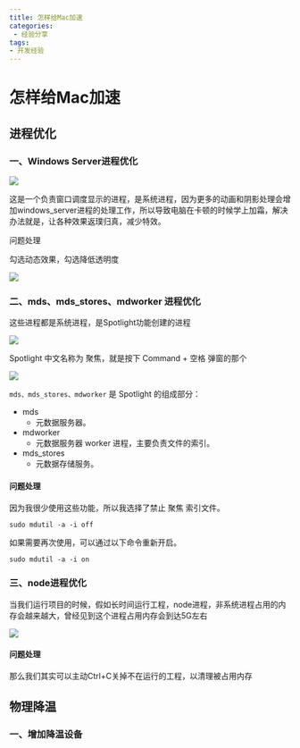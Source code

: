 ```yaml
---
title: 怎样给Mac加速
categories:   
 - 经验分享
tags: 
- 开发经验
---
```


# 怎样给Mac加速

## 进程优化

### 一、Windows Server进程优化

![](/uploads/images/怎样给mac加速/windows_server.png)

这是一个负责窗口调度显示的进程，是系统进程，因为更多的动画和阴影处理会增加windows_server进程的处理工作，所以导致电脑在卡顿的时候学上加霜，解决办法就是，让各种效果返璞归真，减少特效。

问题处理

勾选动态效果，勾选降低透明度

![](/uploads/images/怎样给mac加速/关闭显示效果.png)

### 二、mds、mds_stores、mdworker 进程优化

这些进程都是系统进程，是Spotlight功能创建的进程

![](/uploads/images/怎样给mac加速/系统进程.png)

Spotlight 中文名称为 聚焦，就是按下 Command + 空格 弹窗的那个

![](/uploads/images/怎样给mac加速/Soptlight.png)

`mds、mds_stores、mdworker` 是 Spotlight 的组成部分：

- mds
  - 元数据服务器。
- mdworker
  - 元数据服务器 worker 进程，主要负责文件的索引。
- mds_stores
  - 元数据存储服务。

####  问题处理

因为我很少使用这些功能，所以我选择了禁止 聚焦 索引文件。

  `sudo mdutil -a -i off`
  
如果需要再次使用，可以通过以下命令重新开启。

  `sudo mdutil -a -i on`
  
###   三、node进程优化

当我们运行项目的时候，假如长时间运行工程，node进程，非系统进程占用的内存会越来越大，曾经见到这个进程占用内存会到达5G左右
  
![](/uploads/images/怎样给mac加速/node进程.png)

#### 问题处理

那么我们其实可以主动Ctrl+C关掉不在运行的工程，以清理被占用内存

## 物理降温

### 一、增加降温设备